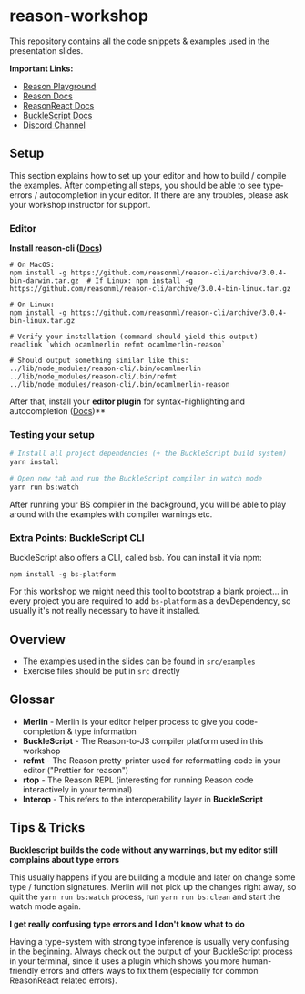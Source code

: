 # reason-workshop

This repository contains all the code snippets & examples used in the
presentation slides.

**Important Links:**

- [Reason Playground](https://reasonml.github.io/en/try.html)
- [Reason Docs](https://reasonml.github.io/docs/en/quickstart-javascript.html)
- [ReasonReact Docs](https://reasonml.github.io/reason-react/)
- [BuckleScript Docs](https://bucklescript.github.io/)
- [Discord Channel](https://discord.gg/reasonml)

## Setup

This section explains how to set up your editor and how to build /
compile the examples.  After completing all steps, you should be able
to see type-errors / autocompletion in your editor. If there are any
troubles, please ask your workshop instructor for support.

### Editor

**Install reason-cli ([Docs](https://reasonml.github.io/docs/en/global-installation.html#recommended-through-npm-yarn))**

```
# On MacOS:
npm install -g https://github.com/reasonml/reason-cli/archive/3.0.4-bin-darwin.tar.gz  # If Linux: npm install -g https://github.com/reasonml/reason-cli/archive/3.0.4-bin-linux.tar.gz

# On Linux:
npm install -g https://github.com/reasonml/reason-cli/archive/3.0.4-bin-linux.tar.gz

# Verify your installation (command should yield this output)
readlink `which ocamlmerlin refmt ocamlmerlin-reason`

# Should output something similar like this:
../lib/node_modules/reason-cli/.bin/ocamlmerlin
../lib/node_modules/reason-cli/.bin/refmt
../lib/node_modules/reason-cli/.bin/ocamlmerlin-reason
```

After that, install your **editor plugin** for syntax-highlighting and
autocompletion
([Docs](https://reasonml.github.io/docs/en/editor-plugins.html#officially-supported-editors))**


### Testing your setup

```sh
# Install all project dependencies (+ the BuckleScript build system)
yarn install

# Open new tab and run the BuckleScript compiler in watch mode
yarn run bs:watch
```

After running your BS compiler in the background, you will be able to
play around with the examples with compiler warnings etc.


### Extra Points: BuckleScript CLI

BuckleScript also offers a CLI, called `bsb`. You can install it via npm:

```
npm install -g bs-platform
```

For this workshop we might need this tool to bootstrap a blank
project... in every project you are required to add `bs-platform` as a
devDependency, so usually it's not really necessary to have it installed.

## Overview

- The examples used in the slides can be found in `src/examples`
- Exercise files should be put in `src` directly

## Glossar

- **Merlin** - Merlin is your editor helper process to give you code-completion & type information
- **BuckleScript** - The Reason-to-JS compiler platform used in this workshop
- **refmt** - The Reason pretty-printer used for reformatting code in your editor ("Prettier for reason")
- **rtop** - The Reason REPL (interesting for running Reason code interactively in your terminal)
- **Interop** - This refers to the interoperability layer in **BuckleScript**

## Tips & Tricks

**Bucklescript builds the code without any warnings, but my editor still complains about type errors**

This usually happens if you are building a module and later on change
some type / function signatures. Merlin will not pick up the changes
right away, so quit the `yarn run bs:watch` process, run `yarn run
bs:clean` and start the watch mode again.

**I get really confusing type errors and I don't know what to do**

Having a type-system with strong type inference is usually very
confusing in the beginning. Always check out the output of your
BuckleScript process in your terminal, since it uses a plugin which
shows you more human-friendly errors and offers ways to fix them
(especially for common ReasonReact related errors).

